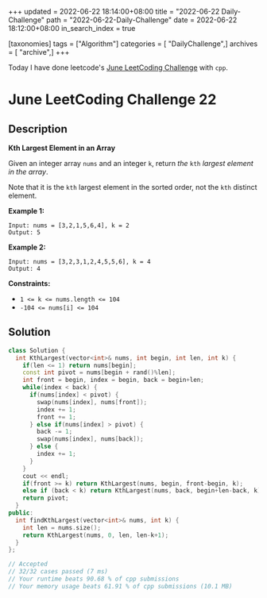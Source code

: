 +++
updated = 2022-06-22 18:14:00+08:00
title = "2022-06-22 Daily-Challenge"
path = "2022-06-22-Daily-Challenge"
date = 2022-06-22 18:12:00+08:00
in_search_index = true

[taxonomies]
tags = ["Algorithm"]
categories = [ "DailyChallenge",]
archives = [ "archive",]
+++

Today I have done leetcode's [June LeetCoding Challenge](https://leetcode.com/problems/kth-largest-element-in-an-array/) with `cpp`.

<!-- more -->

# June LeetCoding Challenge 22

## Description

**Kth Largest Element in an Array**

Given an integer array `nums` and an integer `k`, return *the* `kth` *largest element in the array*.

Note that it is the `kth` largest element in the sorted order, not the `kth` distinct element.

 

**Example 1:**

```
Input: nums = [3,2,1,5,6,4], k = 2
Output: 5
```

**Example 2:**

```
Input: nums = [3,2,3,1,2,4,5,5,6], k = 4
Output: 4
```

 

**Constraints:**

- `1 <= k <= nums.length <= 104`
- `-104 <= nums[i] <= 104`

## Solution

``` cpp
class Solution {
  int KthLargest(vector<int>& nums, int begin, int len, int k) {
    if(len <= 1) return nums[begin];
    const int pivot = nums[begin + rand()%len];
    int front = begin, index = begin, back = begin+len;
    while(index < back) {
      if(nums[index] < pivot) {
        swap(nums[index], nums[front]);
        index += 1;
        front += 1;
      } else if(nums[index] > pivot) {
        back -= 1;
        swap(nums[index], nums[back]);
      } else {
        index += 1;
      }
    }
    cout << endl;
    if(front >= k) return KthLargest(nums, begin, front-begin, k);
    else if (back < k) return KthLargest(nums, back, begin+len-back, k);
    return pivot;
  }
public:
  int findKthLargest(vector<int>& nums, int k) {
    int len = nums.size();
    return KthLargest(nums, 0, len, len-k+1);
  }
};

// Accepted
// 32/32 cases passed (7 ms)
// Your runtime beats 90.68 % of cpp submissions
// Your memory usage beats 61.91 % of cpp submissions (10.1 MB)
```

